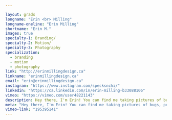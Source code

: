 ```yaml
---

layout: grads
longname: "Erin <br> Milling"
longname-oneline: "Erin Milling"
shortname: "Erin M."
images: true
specialty-1: Branding/
specialty-2: Motion/
specialty-3: Photography
specialization:
  - branding
  - motion
  - photography
link: "http://erinmillingdesign.ca"
linkname: "erinmillingdesign.ca"
email: "erin@erinmillingdesign.ca"
instagram: "https://www.instagram.com/specksnchi/"
linkedin: "https://ca.linkedin.com/in/erin-milling-b33088106"
vimeo: "https://vimeo.com/user48221143"
description: Hey there, I'm Erin! You can find me taking pictures of bugs, petting your cat, eating mountains of guac or standing on one leg.
meta: "Hey there, I'm Erin! You can find me taking pictures of bugs, petting your cat, eating mountains of guac or standing on one leg."
vimeo-link: "195395141"
---
```


